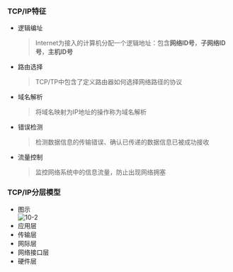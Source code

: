 ### TCP/IP特征
  + 逻辑编址
    > Internet为接入的计算机分配一个逻辑地址：包含**网络ID号**，**子网络ID号**，**主机ID号**
  + 路由选择
    > TCP/TP中包含了定义路由器如何选择网络路径的协议
  + 域名解析
    > 将域名映射为IP地址的操作称为域名解析
  + 错误检测
    > 检测数据信息的传输错误、确认已传递的数据信息已被成功接收
  + 流量控制
    > 监控网络系统中的信息流量，防止出现网络拥塞
 
### TCP/IP分层模型
  + 图示<br>
  ![10-2](https://github.com/flysafely/Software-Design-Engineer-Note/blob/master/%E7%AC%AC%E5%8D%81%E7%AB%A0-%E7%BD%91%E7%BB%9C%E4%B8%8E%E4%BF%A1%E6%81%AF%E5%AE%89%E5%85%A8/%E6%9C%AC%E7%AB%A0%E5%9B%BE%E7%A4%BA/10-2.png)
  + 应用层
  + 传输层
  + 网际层
  + 网络接口层
  + 硬件层
